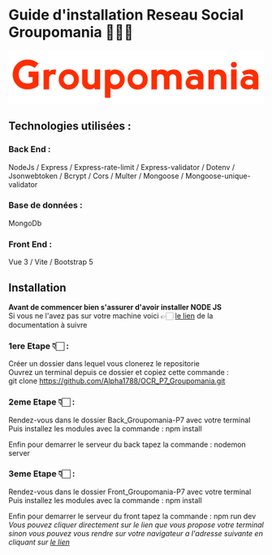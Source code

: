 # Guide d'installation Reseau Social Groupomania 👨🏻‍💻
![Logo Groupomania](Front_Groupomania-P7/public/img_et_logos/nom.png)

## Technologies utilisées :  

### Back End :
NodeJs / Express / Express-rate-limit / Express-validator /
Dotenv / Jsonwebtoken / Bcrypt / Cors / Multer / Mongoose /
Mongoose-unique-validator  

### Base de données :
MongoDb  

### Front End :
Vue 3 / Vite / Bootstrap 5  

## Installation

__Avant de commencer bien s'assurer d'avoir installer NODE JS__  
Si vous ne l'avez pas sur votre machine voici 👉🏻 [le lien](https://nodejs.org/fr/download/) de la documentation à suivre

### 1ere Etape 👇🏻 :
Créer un dossier dans lequel vous clonerez le repositorie  
Ouvrez un terminal depuis ce dossier et copiez cette commande :  
git clone https://github.com/Alpha1788/OCR_P7_Groupomania.git

### 2eme Etape 👇🏻 :
Rendez-vous dans le dossier Back_Groupomania-P7 avec votre terminal  
Puis installez les modules avec la commande : npm install  

Enfin pour demarrer le serveur du back tapez la commande : nodemon server  
  
### 3eme Etape 👇🏻 :  
Rendez-vous dans le dossier Front_Groupomania-P7 avec votre terminal  
Puis installez les modules avec la commande : npm install  

Enfin pour demarrer le serveur du front tapez la commande : npm run dev  
*Vous pouvez cliquer directement sur le lien que vous propose votre terminal sinon vous pouvez vous rendre sur votre navigateur a l'adresse suivante en cliquant sur [le lien](http://localhost:3000/)*
